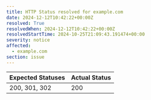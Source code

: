 ```yaml
---
title: HTTP Status resolved for example.com
date: 2024-12-12T10:42:22+00:00Z
resolved: True
resolvedWhen: 2024-12-12T10:42:22+00:00Z
resolvedStartTime: 2024-10-25T21:09:43.191474+00:00
severity: notice
affected:
  - example.com
section: issue
---
```


| Expected Statuses | Actual Status  |
|-------------------|----------------|
| 200, 301, 302 | 200 |
